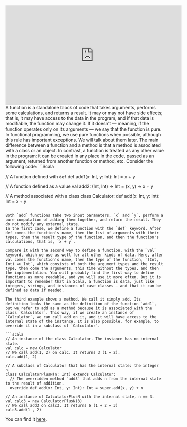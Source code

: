 
<iframe width="560" height="315" src="https://www.youtube.com/embed/RX1_EJp9Vxk" title="YouTube video player" frameborder="0" allow="accelerometer; autoplay; clipboard-write; encrypted-media; gyroscope; picture-in-picture" allowfullscreen></iframe>
A function is a standalone block of code that takes arguments, performs some calculations, and returns a result. It may or may not have side effects; that is, it may have access to the data in the program, and if that data is modifiable, the function may change it. If it doesn't — meaning, if the function operates only on its arguments — we say that the function is pure. In functional programming, we use pure functions when possible, although this rule has important exceptions. We will talk about them later.
The main difference between a function and a method is that a method is associated with a class or an object. In contrast, a function is treated as any other value in the program: it can be created in any place in the code, passed as an argument, returned from another function or method, etc.
Consider the following code:
```Scala

// A function defined with `def`
def add1(x: Int, y: Int): Int = x + y

// A function defined as a value
val add2: (Int, Int) => Int = (x, y) => x + y

// A method associated with a class
class Calculator:
  def add(x: Int, y: Int): Int = x + y

```

Both `add` functions take two input parameters, `x` and `y`, perform a pure computation of adding them together, and return the result. They do not modify any external state.
In the first case, we define a function with the `def` keyword. After def comes the function's name, then the list of arguments with their types, then the result type of the function, and then the function's calculations, that is, `x + y`.

Compare it with the second way to define a function, with the `val` keyword, which we use as well for all other kinds of data. Here, after val comes the function's name, then the type of the function, `(Int, Int) => Int`, which consists of both the argument types and the result type, then come the arguments, this time without the types, and then the implementation. You will probably find the first way to define functions as more readable, and you will use it more often. But it is important to remember that in Scala, a function is data, just like integers, strings, and instances of case classes — and that it can be defined as data if needed.

The third example shows a method. We call it simply add. Its definition looks the same as the definition of the function `add1`, but we refer to add as a method because it is associated with the class `Calculator`. This way, if we create an instance of `Calculator`, we can call add on it, and it will have access to the internal state of the instance. It is also possible, for example, to override it in a subclass of `Calculator`.

```scala
// An instance of the class Calculator. The instance has no internal state.
val calc = new Calculator
// We call add(1, 2) on calc. It returns 3 (1 + 2).
calc.add(1, 2)

// A subclass of Calculator that has the internal state: the integer n.
class CalculatorPlusN(n: Int) extends Calculator:
  // The overridden method `add3` that adds n from the internal state to the result of addition.
  override def add(x: Int, y: Int): Int = super.add(x, y) + n

// An instance of CalculatorPlusN with the internal state, n == 3.
val calc3 = new CalculatorPlusN(3)
// We call add3 on calc3. It returns 6 (1 + 2 + 3)
calc3.add(1 , 2)

```
<div class="hint" title="See the blog post">

You can find it <a href="https://makingthematrix.wordpress.com/2020/12/15/programming-with-functions-2-functions-as-data/>here</a>">here</a>.

</div>


